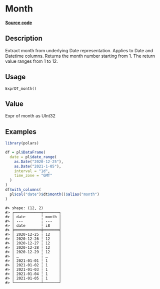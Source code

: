 

# Month

[**Source code**](https://github.com/pola-rs/r-polars/tree/d562252dbb77de7e06ca3e6150d74a2c709763bc/R/expr__datetime.R#L257)

## Description

Extract month from underlying Date representation. Applies to Date and
Datetime columns. Returns the month number starting from 1. The return
value ranges from 1 to 12.

## Usage

<pre><code class='language-R'>ExprDT_month()
</code></pre>

## Value

Expr of month as UInt32

## Examples

``` r
library(polars)

df = pl$DataFrame(
  date = pl$date_range(
    as.Date("2020-12-25"),
    as.Date("2021-1-05"),
    interval = "1d",
    time_zone = "GMT"
  )
)
df$with_columns(
  pl$col("date")$dt$month()$alias("month")
)
```

    #> shape: (12, 2)
    #> ┌────────────┬───────┐
    #> │ date       ┆ month │
    #> │ ---        ┆ ---   │
    #> │ date       ┆ i8    │
    #> ╞════════════╪═══════╡
    #> │ 2020-12-25 ┆ 12    │
    #> │ 2020-12-26 ┆ 12    │
    #> │ 2020-12-27 ┆ 12    │
    #> │ 2020-12-28 ┆ 12    │
    #> │ 2020-12-29 ┆ 12    │
    #> │ …          ┆ …     │
    #> │ 2021-01-01 ┆ 1     │
    #> │ 2021-01-02 ┆ 1     │
    #> │ 2021-01-03 ┆ 1     │
    #> │ 2021-01-04 ┆ 1     │
    #> │ 2021-01-05 ┆ 1     │
    #> └────────────┴───────┘
